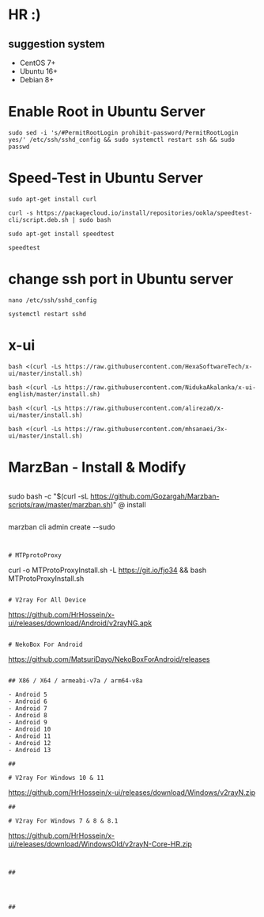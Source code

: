 ##

# HR :)



## suggestion system

- CentOS 7+
- Ubuntu 16+
- Debian 8+
##



# Enable Root in Ubuntu Server 
```
sudo sed -i 's/#PermitRootLogin prohibit-password/PermitRootLogin yes/' /etc/ssh/sshd_config && sudo systemctl restart ssh && sudo passwd
```

# Speed-Test in Ubuntu Server
```
sudo apt-get install curl
```
```
curl -s https://packagecloud.io/install/repositories/ookla/speedtest-cli/script.deb.sh | sudo bash
```
```
sudo apt-get install speedtest
```
```
speedtest
```
##

# change ssh port in Ubuntu server 
```
nano /etc/ssh/sshd_config
```
```
systemctl restart sshd
```

##
# x-ui

```
bash <(curl -Ls https://raw.githubusercontent.com/HexaSoftwareTech/x-ui/master/install.sh)
```
```
bash <(curl -Ls https://raw.githubusercontent.com/NidukaAkalanka/x-ui-english/master/install.sh)
```
```
bash <(curl -Ls https://raw.githubusercontent.com/alireza0/x-ui/master/install.sh)
```
```
bash <(curl -Ls https://raw.githubusercontent.com/mhsanaei/3x-ui/master/install.sh)
```

##
# MarzBan - Install & Modify
```
```
sudo bash -c "$(curl -sL https://github.com/Gozargah/Marzban-scripts/raw/master/marzban.sh)" @ install
```
```
marzban cli admin create --sudo
```


# MTPprotoProxy
```
curl -o MTProtoProxyInstall.sh -L https://git.io/fjo34 && bash MTProtoProxyInstall.sh
```

# V2ray For All Device
```
https://github.com/HrHossein/x-ui/releases/download/Android/v2rayNG.apk
```

# NekoBox For Android
```
https://github.com/MatsuriDayo/NekoBoxForAndroid/releases
```

## X86 / X64 / armeabi-v7a / arm64-v8a

- Android 5
- Android 6
- Android 7
- Android 8
- Android 9
- Android 10
- Android 11
- Android 12
- Android 13

##

# V2ray For Windows 10 & 11
```
https://github.com/HrHossein/x-ui/releases/download/Windows/v2rayN.zip 
```
##

# V2ray For Windows 7 & 8 & 8.1
```
https://github.com/HrHossein/x-ui/releases/download/WindowsOld/v2rayN-Core-HR.zip
```


##




##
